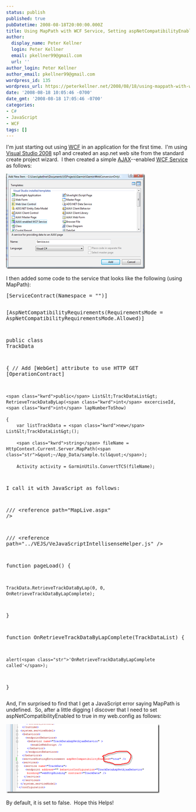 ```yaml
---
status: publish
published: true
pubDatetime: 2008-08-18T20:00:00.000Z
title: Using MapPath with WCF Service, Setting aspNetCompatibilityEnabled to true
author:
  display_name: Peter Kellner
  login: Peter Kellner
  email: pkellner99@gmail.com
  url: ''
author_login: Peter Kellner
author_email: pkellner99@gmail.com
wordpress_id: 135
wordpress_url: https://peterkellner.net/2008/08/18/using-mappath-with-wcf-aspnetcompatibilityenabled/
date: '2008-08-18 10:05:46 -0700'
date_gmt: '2008-08-18 17:05:46 -0700'
categories:
- C#
- JavaScript
- WCF
tags: []
---
```

<p>I'm just starting out using <a href="http://msdn.microsoft.com/en-us/netframework/aa663324.aspx">WCF</a> in an application for the first time.&#160; I'm using <a href="http://msdn.microsoft.com/en-us/vstudio/default.aspx">Visual Studio 2008</a> sp1 and created an asp.net web site from the standard create project wizard.&#160; I then created a simple <a href="http://www.asp.net/ajax/default.aspx?wwwaspnetrdirset=1">AJAX</a>--enabled <a href="http://msdn.microsoft.com/en-us/library/ms733766.aspx">WCF Service</a> as follows:</p>
<p><a href="/wp/wp-content/uploads/2008/08/image.png"><img style="border-right-width: 0px; border-top-width: 0px; border-bottom-width: 0px; border-left-width: 0px" border="0" alt="image" src="/wp/wp-content/uploads/2008/08/image-thumb.png" width="381" height="260" /></a></p>
<p>I then added some code to the service that looks like the following (using MapPath):</p>
<p> <!--more-->
<pre class="csharpcode">[ServiceContract(Namespace = <span class="str">&quot;&quot;</span>)]

[AspNetCompatibilityRequirements(RequirementsMode = AspNetCompatibilityRequirementsMode.Allowed)]

<span class="kwrd">public</span> <span class="kwrd">class</span> TrackData

{
    <span class="rem">// Add [WebGet] attribute to use HTTP GET</span>
    [OperationContract]

    <span class="kwrd">public</span> List&lt;TrackDataList&gt; RetrieveTrackDataByLap(<span class="kwrd">int</span> excerciseId, <span class="kwrd">int</span> lapNumberToShow)

    {
        var listTrackData = <span class="kwrd">new</span> List&lt;TrackDataList&gt;();

        <span class="kwrd">string</span> fileName = HttpContext.Current.Server.MapPath(<span class="str">&quot;~/App_Data/sample.tcl&quot;</span>);

        Activity activity = GarminUtils.ConvertTCS(fileName);

I call it with JavaScript <span class="kwrd">as</span> follows:

<span class="rem">/// &lt;reference path=&quot;MapLive.aspx&quot; /&gt;</span>

<span class="rem">/// &lt;reference path=&quot;../VEJS/VeJavaScriptIntellisenseHelper.js&quot; /&gt;</span>

function pageLoad() {

    TrackData.RetrieveTrackDataByLap(0, 0, OnRetrieveTrackDataByLapComplete);

}

function OnRetrieveTrackDataByLapComplete(TrackDataList) {

    alert(<span class="str">'OnRetrieveTrackDataByLapComplete called'</span>);

}</pre>
<p>And, I'm surprised to find that I get a JavaScript error saying MapPath is undefined.&#160; So, after a little digging I discover that I need to set aspNetCompatibilityEnabled to true in my web.config as follows:</p>
<p><a href="/wp/wp-content/uploads/2008/08/xx.png"><img style="border-right-width: 0px; border-top-width: 0px; border-bottom-width: 0px; border-left-width: 0px" border="0" alt="xx" src="/wp/wp-content/uploads/2008/08/xx-thumb.png" width="421" height="189" /></a></p>
<p>By default, it is set to false.&#160; Hope this Helps!</p>
